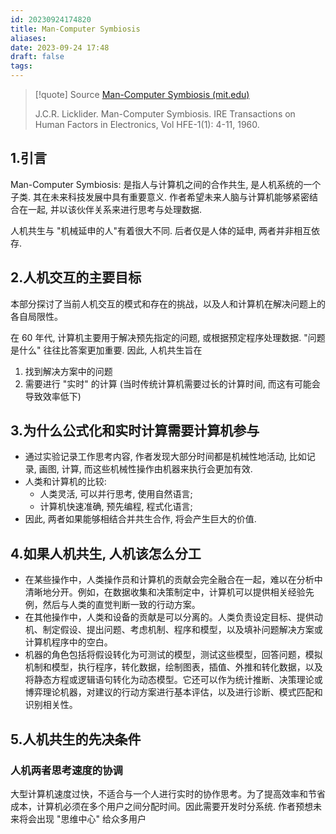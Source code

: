 ```yaml
---
id: 20230924174820
title: Man-Computer Symbiosis
aliases: 
date: 2023-09-24 17:48
draft: false
tags:
---
```

> [!quote] Source
> [Man-Computer Symbiosis (mit.edu)](https://groups.csail.mit.edu/medg/people/psz/Licklider.html)
> 
> J.C.R. Licklider. Man-Computer Symbiosis. IRE Transactions on Human Factors in Electronics, Vol HFE-1(1): 4-11, 1960.

## 1.引言

Man-Computer Symbiosis: 是指人与计算机之间的合作共生, 是人机系统的一个子类. 其在未来科技发展中具有重要意义. 作者希望未来人脑与计算机能够紧密结合在一起, 并以该伙伴关系来进行思考与处理数据. 

人机共生与 "机械延申的人"有着很大不同. 后者仅是人体的延申, 两者并非相互依存. 
## 2.人机交互的主要目标

本部分探讨了当前人机交互的模式和存在的挑战，以及人和计算机在解决问题上的各自局限性。

在 60 年代, 计算机主要用于解决预先指定的问题, 或根据预定程序处理数据. "问题是什么" 往往比答案更加重要. 因此, 人机共生旨在
1. 找到解决方案中的问题
2. 需要进行 "实时" 的计算 (当时传统计算机需要过长的计算时间, 而这有可能会导致效率低下)

## 3.为什么公式化和实时计算需要计算机参与

- 通过实验记录工作思考内容, 作者发现大部分时间都是机械性地活动, 比如记录, 画图, 计算, 而这些机械性操作由机器来执行会更加有效. 
- 人类和计算机的比较: 
	- 人类灵活, 可以并行思考, 使用自然语言;
	- 计算机快速准确, 预先编程, 程式化语言;
- 因此, 两者如果能够相结合并共生合作, 将会产生巨大的价值. 

## 4.如果人机共生, 人机该怎么分工

- 在某些操作中，人类操作员和计算机的贡献会完全融合在一起，难以在分析中清晰地分开。例如，在数据收集和决策制定中，计算机可以提供相关经验先例，然后与人类的直觉判断一致的行动方案。 
- 在其他操作中，人类和设备的贡献是可以分离的。人类负责设定目标、提供动机、制定假设、提出问题、考虑机制、程序和模型，以及填补问题解决方案或计算机程序中的空白。
- 机器的角色包括将假设转化为可测试的模型，测试这些模型，回答问题，模拟机制和模型，执行程序，转化数据，绘制图表，插值、外推和转化数据，以及将静态方程或逻辑语句转化为动态模型。它还可以作为统计推断、决策理论或博弈理论机器，对建议的行动方案进行基本评估，以及进行诊断、模式匹配和识别相关性。

## 5.人机共生的先决条件

### 人机两者思考速度的协调

大型计算机速度过快，不适合与一个人进行实时的协作思考。为了提高效率和节省成本，计算机必须在多个用户之间分配时间。因此需要开发时分系统. 作者预想未来将会出现 "思维中心" 给众多用户